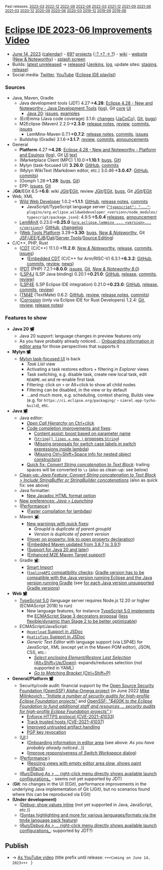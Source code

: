 <sup>Past releases:
[2023-03](https://github.com/howlger/Eclipse-IDE-improvements-videos/tree/2023-03)
[2022-12](https://github.com/howlger/Eclipse-IDE-improvements-videos/tree/2022-12)
[2022-09](https://github.com/howlger/Eclipse-IDE-improvements-videos/tree/2022-09)
[2022-06](https://github.com/howlger/Eclipse-IDE-improvements-videos/tree/2022-06)
[2022-03](https://github.com/howlger/Eclipse-IDE-improvements-videos/tree/2022-03)
[2021-12](https://github.com/howlger/Eclipse-IDE-improvements-videos/tree/2021-12)
[2021-09](https://github.com/howlger/Eclipse-IDE-improvements-videos/tree/2021-09)
[2021-06](https://github.com/howlger/Eclipse-IDE-improvements-videos/tree/2021-06)
[2021-03](https://github.com/howlger/Eclipse-IDE-improvements-videos/tree/2021-03)
[2020-12](https://github.com/howlger/Eclipse-IDE-improvements-videos/tree/2020-12)
[2020-09](https://github.com/howlger/Eclipse-IDE-improvements-videos/tree/2020-09)
[2020-06](https://github.com/howlger/Eclipse-IDE-improvements-videos/tree/2020-06)
[2020-03](https://github.com/howlger/Eclipse-IDE-improvements-videos/tree/2020-03)
[2019-12](https://github.com/howlger/Eclipse-IDE-improvements-videos/tree/2019-12)
[2019-09](https://github.com/howlger/Eclipse-IDE-improvements-videos/tree/2019-09)
[2019-06](https://github.com/howlger/Eclipse-IDE-improvements-videos/tree/2019-06)
</sup>

# [Eclipse IDE 2023-06 Improvements Video](https://youtu.be/OQe_hafeuz8)

* [June 14, 2023](https://calendar.google.com/calendar/event?eid=M25kMGtnbWlqc2ZoYTk2OXU3ZWw3cTgyNGUgZ2NoczdubTRudnBtODM3NDY5ZGRqOXRqbGtAZw&ctz=Europe/Berlin) ([calendar](https://calendar.google.com/calendar/embed?src=gchs7nm4nvpm837469ddj9tjlk@group.calendar.google.com&ctz=Europe/Berlin)) - [69?](https://github.com/merks/simrel-maven/issues/7) [projects](https://projects.eclipse.org/releases/2023-06) ([-? +? → ?](projects_diff.txt)) - [wiki](https://wiki.eclipse.org/Category:SimRel-2023-06) - [website](https://eclipse.org/eclipseide/2023-06) ([New & Noteworthy](https://eclipse.org/eclipseide/2023-06/noteworthy)) - [splash screen](https://gitlab.eclipse.org/eclipsefdn/helpdesk/-/issues/2336)
* Builds: [latest unreleased](https://download.eclipse.org/technology/epp/staging/) → [released](https://download.eclipse.org/technology/epp/downloads/release/2023-06/) ([Jenkins](https://ci.eclipse.org/packaging/job/simrel.epp-tycho-build), [log](https://git.eclipse.org/c/simrel/org.eclipse.simrel.build.git/log/), update sites: [staging](https://download.eclipse.org/staging/2023-06), [release](http://download.eclipse.org/releases/2023-06))
* Social media: [Twitter](http://twitter.com/EclipseJavaIDE), [YouTube](https://www.youtube.com/user/EclipseFdn) ([Eclipse IDE playlist](https://www.youtube.com/playlist?list=PLy7t4z5SYNaSNjL60ofpwVhfA7mOF3Pgk))


### Sources

* Java, Maven, Gradle
    * Java development tools (JDT) 4.27→**4.28**: [Eclipse 4.28 - New and Noteworthy - Java Development Tools](https://www.eclipse.org/eclipse/news/4.28/jdt.php) ([log](https://github.com/eclipse-platform/www.eclipse.org-eclipse-news/commits/master/4.28/jdt.html)), Git [core](https://github.com/eclipse-jdt/eclipse.jdt.core/commits/master) [UI](https://github.com/eclipse-jdt/eclipse.jdt.ui/commits/master)
        * [Java 20](https://jdk.java.net/20/): [issues](https://github.com/eclipse-jdt/eclipse.jdt.core/milestone/20?closed=1), [examples](https://wiki.eclipse.org/Java20/Examples)
    * (EclEmma (Java code coverage) 3.1.6: [changes](https://www.eclemma.org/changes.html) ([JaCoCo](https://www.jacoco.org/jacoco/trunk/doc/changes.html)), [Git](https://github.com/eclipse/eclemma/commits/master), [bugs](https://bugs.eclipse.org/bugs/buglist.cgi?product=Eclemma&query_format=advanced&order=changeddate%20DESC))
    * M2Eclipse (Maven) 2.2.0→**2.3.0**: [release notes](https://github.com/eclipse-m2e/m2e-core/blob/master/RELEASE_NOTES.md#230), [review](https://projects.eclipse.org/projects/technology.m2e/reviews/2.3.0-release-review), [commits](https://github.com/eclipse-m2e/m2e-core/compare/2.2.0...2.3.0), [issues](https://github.com/eclipse-m2e/m2e-core/issues?q=is%3Aissue+sort%3Aupdated-desc+is%3Aclosed)
        * LemMinx-Maven 0.7.1→**0.7.2**: [release notes](https://github.com/eclipse/lemminx-maven/releases/tag/0.7.2), [commits](https://github.com/eclipse/lemminx-maven/compare/0.7.1...0.7.2), [issues](https://github.com/eclipse/lemminx-maven/issues?q=is%3Aissue+sort%3Aupdated-desc+is%3Aclosed)
    * Buildship (Gradle) 3.1.6→**3.1.7**: [review](https://projects.eclipse.org/projects/tools.buildship/releases/3.1.7), [commits](https://github.com/eclipse/buildship/commits/master), [announcements](https://discuss.gradle.org/tag/buildship-release)
* General
    * **Platform** 4.27→**4.28**: [Eclipse 4.28 - New and Noteworthy - Platform and Equinox](https://www.eclipse.org/eclipse/news/4.28/platform.php) ([log](https://github.com/eclipse-platform/www.eclipse.org-eclipse-news/commits/master/4.28/platform.html)), Git [UI](https://github.com/eclipse-platform/eclipse.platform.ui/commits/master) [text](https://github.com/eclipse-platform/eclipse.platform.text/commits/master)
    * (Marketplace Client (MPC) 1.10.0→**1.10.1**: [bugs](https://bugs.eclipse.org/bugs/buglist.cgi?product=MPC&query_format=advanced&order=changeddate%20DESC), [Git](https://git.eclipse.org/c/mpc/org.eclipse.epp.mpc.git/log/))
    * Mylyn (task-focused UI) **3.26.0**: [GitHub](https://github.com/eclipse-mylyn/org.eclipse.mylyn), [commits](https://github.com/eclipse-mylyn/org.eclipse.mylyn/commits/main)
    * (Mylyn WikiText (Markdown editor, etc.) 3.0.46→**3.0.47**: [GitHub](https://github.com/eclipse-mylyn/org.eclipse.mylyn.docs), [commits](https://github.com/eclipse-mylyn/org.eclipse.mylyn.docs/compare/wikitext.core-3.0.46...wikitext.core-3.0.47))
    * (Oomph 1.28→**1.28**: [bugs](https://bugs.eclipse.org/bugs/buglist.cgi?product=Oomph&query_format=advanced&order=changeddate%20DESC), [Git](https://git.eclipse.org/c/oomph/org.eclipse.oomph.git/log/))
    * EPP: [issues](https://github.com/eclipse-packaging/packages/issues), [Git](https://github.com/eclipse-packaging/packages/commits/master)
* J**Git**/EGit 6.5→**6.6**: wiki [JGit](https://wiki.eclipse.org/JGit/New_and_Noteworthy/6.6)/[EGit](https://wiki.eclipse.org/EGit/New_and_Noteworthy/6.6), review [JGit](https://projects.eclipse.org/projects/technology.jgit/reviews/6.6.0-release-review)/[EGit](https://projects.eclipse.org/projects/technology.egit/reviews/6.6.0-release-review), [bugs](https://bugs.eclipse.org/bugs/buglist.cgi?product=EGit&product=JGit&query_format=advanced&order=changeddate%20DESC), Git [JGit](https://git.eclipse.org/c/jgit/jgit.git/log/)/[EGit](https://git.eclipse.org/c/egit/egit.git/log/)
* Web, XML
    * [Wild Web Developer](https://projects.eclipse.org/projects/tools.wildwebdeveloper) 1.0.2→**1.1.1**: [GitHub](https://github.com/eclipse/wildwebdeveloper), [release notes](https://github.com/eclipse/wildwebdeveloper/blob/master/RELEASE_NOTES.md#111), [commits](https://github.com/eclipse/wildwebdeveloper/compare/1.0.2...1.1.1)
        * JavaScript/TypeScript language server ([`"typescript": "..."`](https://github.com/eclipse/wildwebdeveloper/blob/master/org.eclipse.wildwebdeveloper/package.json#L5); `plugins/org.eclipse.wildwebdeveloper_<version>/node_modules/typescript/package.json`): 4.9.5→**5.0.4** [releases](https://github.com/microsoft/TypeScript/releases), [announcement](https://devblogs.microsoft.com/typescript/announcing-typescript-5-0)
    * [LemMinX](https://projects.eclipse.org/projects/technology.lemminx) 0.23.0→**0.25.0** ([`org.eclipse.lemminx ... <version>...</version>`](https://github.com/eclipse/wildwebdeveloper/blob/master/org.eclipse.wildwebdeveloper.xml/pom.xml#L40-L43)): [GitHub](https://github.com/eclipse/lemminx), [changelog](https://github.com/eclipse/lemminx/blob/main/CHANGELOG.md#0250-april-18-2023)
    * ([Web Tools Platform](https://projects.eclipse.org/projects/webtools) 3.29→**3.30**: [bugs](https://bugs.eclipse.org/bugs/report.cgi?x_axis_field=bug_status&y_axis_field=product&query_format=report-table&classification=WebTools&target_milestone=3.30&format=table&action=wrap), [_New & Noteworthy_](https://www.eclipse.org/webtools/releases/3.30/NewAndNoteworthy/), Git [JSF](https://git.eclipse.org/c/jsf/webtools.jsf.git/log/)/[JEE](https://git.eclipse.org/c/jeetools/webtools.javaee.git/log/)/[EJB](https://git.eclipse.org/c/jeetools/webtools.ejb.git/log/)/[Dali](https://git.eclipse.org/c/dali/webtools.dali.git/log/)/[Server Tools](https://git.eclipse.org/c/servertools/webtools.servertools.git/log/)/[Source Editing](https://git.eclipse.org/c/sourceediting/webtools.sourceediting.git/log/))
* C/C++, PHP, Rust
    * ([CDT](https://projects.eclipse.org/projects/tools.cdt) (C/C++) 11.1.0→**11.2.0**: [_New & Noteworthy_](https://github.com/eclipse-cdt/cdt/blob/main/NewAndNoteworthy/CDT-11.2.md), [release](https://github.com/eclipse-cdt/cdt/releases/tag/CDT_11_2_0), [commits](https://github.com/eclipse-cdt/cdt/compare/CDT_11_1_0...CDT_11_2_0), [issues](https://github.com/eclipse-cdt/cdt/issues?q=is%3Aissue+sort%3Aupdated-desc))
        * ([Embedded CDT](https://projects.eclipse.org/projects/iot.embed-cdt) (C/C++ for Arm/RISC-V) 6.3.1→**6.3.2**: [GitHub](https://github.com/eclipse-embed-cdt/eclipse-plugins), [commits](https://github.com/eclipse-embed-cdt/eclipse-plugins/compare/v6.3.1...v6.3.2), [review](https://projects.eclipse.org/projects/iot.embed-cdt/reviews/6.3.2-release-review), [news](https://eclipse-embed-cdt.github.io/news/))
    * ([PDT](https://projects.eclipse.org/projects/tools.pdt) (PHP) 7.2.1→**8.0.0**: [issues](https://github.com/eclipse/pdt/issues?q=is%3Aissue+sort%3Aupdated-asc), [Git](https://github.com/eclipse/pdt/commits/master), [_New & Noteworthy 8.0_](https://github.com/eclipse-pdt/pdt/wiki/NewIn80))
    * ([LSP4J](https://projects.eclipse.org/projects/technology.lsp4j) (LSP Java binding) 0.20.1→**0.21.0**: [GitHub](https://github.com/eclipse/lsp4j), [release](https://github.com/eclipse/lsp4j/releases/tag/v0.21.0), [commits](https://github.com/eclipse/lsp4j/compare/v0.20.1...v0.21.0), [review](https://projects.eclipse.org/projects/technology.lsp4j))
    * ([LSP4E](https://projects.eclipse.org/projects/technology.lsp4e) (LSP Eclipse IDE integration) 0.21.0→**0.23.0**: [GitHub](https://github.com/eclipse/lsp4e), [release](https://github.com/eclipse/lsp4e/releases/tag/0.23.0), [commits](https://github.com/eclipse/lsp4e/compare/0.21.0...0.23.0), [review](https://projects.eclipse.org/projects/technology.lsp4e/releases/0.23.0))
    * ([TM4E](https://projects.eclipse.org/projects/technology.tm4e) (TextMate) 0.6.2: [GitHub](https://github.com/eclipse/tm4e), [review](https://projects.eclipse.org/projects/technology.tm4e/reviews/0.6.2-release-review), [release notes](https://github.com/eclipse/tm4e/blob/master/RELEASE_NOTES.md#062), [commits](https://github.com/eclipse/tm4e/compare/0.6.0...0.6.2))
    * ([Corrosion](https://github.com/eclipse/corrosion) (only via Eclipse IDE for Rust Developers) 1.2.4: [Git](https://github.com/eclipse/corrosion/commits/master), [review](https://projects.eclipse.org/projects/tools.corrosion/reviews/1.2.4-release-review), [release notes](https://github.com/eclipse/corrosion/blob/master/RELEASE_NOTES.md))


### Features to show

* **Java 20 [📽️](https://youtu.be/OQe_hafeuz8?t=17)**
    * Java 20 support: language changes in preview features only
    * As you have probably already noticed...: [Onboarding information in editor area](https://www.eclipse.org/eclipse/news/4.28/platform.php#editor-onboarding) for those perspectives that supports it
* **Mylyn [📽️](https://youtu.be/OQe_hafeuz8?t=72)**
    * [Mylyn task-focused UI](https://github.com/eclipse-packaging/packages/issues/19) is back
        * _Task List_ view
        * Activating a task restores editors + filtering in _Explorer_ views
        * Task switching, e.g. disable task, create new local task, edit `README.md` and re-enable first task
        * Filtering: click on `+` or Alt+click to show all child nodes
        * Filtering can be disabled, in the view or by default
        * ...and much more, e.g. scheduling, context sharing, _Builds_ view (e.g. for `https://ci.eclipse.org/packaging/` - `simrel.epp-tycho-build`), etc.
* **Java [📽️](https://youtu.be/OQe_hafeuz8?t=183)**
    * Java editor:
        * [_Open Call Hierarchy_ on Ctrl+click](https://www.eclipse.org/eclipse/news/4.28/jdt.php#call-hierarchy-on-ctrl-click)
        * [Code completion improvements and fixes](https://github.com/search?utf8=%E2%9C%93&q=assist+OR+completion+OR+codecompletion+OR+intellisense+org%3Aeclipse-jdt+committer-date%3A2023-03-05..2023-06-10&s=committer-date&o=desc&type=Commits):
            * [Content assist: boost based on parameter name](https://github.com/eclipse-jdt/eclipse.jdt.core/pull/779)
            * ([`String[] lines = new |` proposes `String`](https://github.com/eclipse-jdt/eclipse.jdt.core/issues/1021))
            * ([Missing proposals for switch case labels in switch expressions inside lambda](https://github.com/eclipse-jdt/eclipse.jdt.core/issues/697))
            * ([Missing Ctrl+Shift+Space info for nested object constructors](https://github.com/eclipse-jdt/eclipse.jdt.core/issues/969))
        * [Quick fix: _Convert String concatenation to Text Block_](https://github.com/eclipse-jdt/eclipse.jdt.core/issues/725): trailing spaces will be converted to `\s` (also as clean-up: see below)
    * [Clean-up: _Java Feature: Convert String concatenation to Text Block > Include StringBuffer or StringBuilder concatenations_](https://github.com/eclipse-jdt/eclipse.jdt.ui/pull/435) (also as quick fix: see above)
    * Java formatter:
        * [New Javadoc HTML format option](https://www.eclipse.org/eclipse/news/4.28/jdt.php#new-javadoc-html-formatting-option)
    * [New preferences: _Java > Launching_](https://www.eclipse.org/eclipse/news/4.28/jdt.php#new-launch-config-name-preferences)
    * ([Performance](https://github.com/search?utf8=%E2%9C%93&q=performance+OR+speed+OR+faster+org%3Aeclipse-jdt+committer-date%3A2023-03-05..2023-06-10&s=committer-date&o=desc&type=Commits):)
        * ([Faster compilation for lambdas](https://github.com/eclipse-jdt/eclipse.jdt.core/commit/ed4bdac88b5b96e7bbdebc86d54fff2bce23325e))
    * Maven [📽️](https://youtu.be/OQe_hafeuz8?t=334):
        * [New warnings with quick fixes](https://github.com/eclipse/lemminx-maven/pull/362):
            * _GroupId is duplicate of parent groupId_
            * _Version is duplicate of parent version_
        * ([Hover on property: link to open property declaration](https://github.com/eclipse/lemminx-maven/issues/370))
        * ([Embedded Maven updated from 3.8.7 to 3.9.1](https://github.com/eclipse-m2e/m2e-core/blob/master/RELEASE_NOTES.md#embedded-and-use-maven-391))
        * ([Support for Java 20 and later](https://github.com/eclipse-m2e/m2e-core/blob/master/RELEASE_NOTES.md#support-for-java-20-and-later))
        * ([Enhanced M2E Maven Target support](https://github.com/eclipse-m2e/m2e-core/blob/master/RELEASE_NOTES.md#enhanced-m2e-maven-target-support))
    * Gradle [📽️](https://youtu.be/OQe_hafeuz8?t=352):
        * [Smart Import](https://github.com/eclipse/buildship/issues/356)
        * ([`toolingAPI` compatibility checks](https://github.com/eclipse/buildship/pull/1161): [Gradle version has to be compatible with the Java version running Eclipse and the Java version running Gradle](https://github.com/eclipse/buildship/issues/1125#issuecomment-1004619371) (see [for each Java version unsupported Gradle versions](https://github.com/eclipse/buildship/blob/master/org.eclipse.buildship.core/src/main/resources/org/eclipse/buildship/core/internal/gradle/java-unsupported-gradle.properties))
* **Web [📽️](https://youtu.be/OQe_hafeuz8?t=366)**
    * [TypeScript 5.0](https://devblogs.microsoft.com/typescript/announcing-typescript-5-0) (language server requires Node.js 12.20 or higher (ECMAScript 2018) to run)
        * New language features, for instance [TypeScript 5.0 implements](https://github.com/microsoft/TypeScript/pull/50820) the [ECMAScript Stage 3 decorators proposal](https://github.com/tc39/proposal-decorators) ([less flexible/dynamic than Stage 2 to be better optimizable](https://github.com/tc39/proposal-decorators#comparison-with-the-previous-stage-2-decorators-proposal))
    * ECMAScript/JavaScript:
        * [`@overload` Support in JSDoc](https://devblogs.microsoft.com/typescript/announcing-typescript-5-0/#overload-support-in-jsdoc)
        * [`@satisfies` Support in JSDoc](https://devblogs.microsoft.com/typescript/announcing-typescript-5-0/#satisfies-support-in-jsdoc)
        * _Generic Text Editor_ with language support (via LSP4E) for JavaScript, XML (except yet in the Maven POM editor), JSON, CSS, etc.:
            * [_Select enclosing Element_/_Restore Last Selection_ (Alt+Shift+Up/Down)](https://github.com/eclipse/lsp4e/pull/562): expands/reduces selection (not supported in YAML)
            * [_Go to Matching Bracket_ (Ctrl+Shift+P)](https://github.com/eclipse/lsp4e/pull/562)
* **General/Platform [📽️](https://youtu.be/OQe_hafeuz8?t=462)**
    * Security/code audit: financial support by the [Open Source Security Foundation (OpenSSF) Alpha-Omega project](https://openssf.org/community/alpha-omega/) (in June 2022 [Mike Milinkovich : _"Initiate a number of security audits for high-profile Eclipse Foundation projects"_](https://blogs.eclipse.org/post/mike-milinkovich/open-source-security-eclipse-foundation) and [OpenSSF: _"$400K to the Eclipse Foundation to fund additional staff and resources ... security audits for high-profile Eclipse Foundation projects"_ ](https://openssf.org/blog/2022/06/20/openssf-funds-python-and-eclipse-foundations-and-acquires-sos-dev-through-alpha-omega-project/)):
        * [Enforce HTTPS protocol (CVE-2021-41033)](https://www.eclipse.org/eclipse/news/4.28/platform.php#force-https)
        * [Track trusted hosts (CVE-2021-41037)](https://www.eclipse.org/eclipse/news/4.28/platform.php#trusted-authorities)
        * [Improved untrusted artifact handling](https://www.eclipse.org/eclipse/news/4.28/platform.php#untrusted-artifacts)
        * [PGP key revocation](https://www.eclipse.org/eclipse/news/4.28/platform.php#pgp-revocation)
    * ([UI](https://github.com/search?utf8=%E2%9C%93&q=dark+OR+light+OR+theme+OR+layout+org%3Aeclipse-platform+org%3Aeclipse-jdt+committer-date%3A2023-03-05..2023-06-10&s=committer-date&type=Commits):)
        * ([Onboarding information in editor area](https://www.eclipse.org/eclipse/news/4.28/platform.php#editor-onboarding) (see above: _As you have probably already noticed..._))
        * ([Improve responsiveness of _Switch Workspace_ dialog](https://github.com/eclipse-platform/eclipse.platform.ui/pull/299))
    * ([Performance](https://github.com/search?utf8=%E2%9C%93&q=performance+OR+speed+OR+fast+OR+faster+OR+slow+org%3Aeclipse-platform+committer-date%3A2023-03-05..2023-06-10&s=committer-date&o=desc&type=Commits):)
        * ([Resizing views with empty editor area slow, shows paint artifacts](https://github.com/eclipse-platform/eclipse.platform.ui/commit/2fd96fae6a3ff279611ba8ebf58ca97bddfa732f))
    * ([_Run/Debug As > ..._ right-click menu directly shows available launch configurations_](https://www.eclipse.org/eclipse/news/4.28/platform.php#launch-debug-shortcuts-expanded) - seems not yet supported by JDT)
* (**Git<!--[📽️](https://youtu.be/OQe_hafeuz8?t=000)-->**: no changes in the UI (EGit), performance improvements in the underlying Java implementation of Git (JGit), but no scenarios found where this can be reproduced via EGit)
* **(Under development)**
    * ([Debug: show values inline](https://www.eclipse.org/eclipse/news/4.23/platform.php#inline-debug-values) (not yet supported in Java, JavaScript, etc.))
    * ([Syntax highlighting and more for various languages/formats via the tm4e language pack feature](https://github.com/eclipse/tm4e/pull/374))
    * ([_Run/Debug As > ..._ right-click menu directly shows available launch configurations_](https://www.eclipse.org/eclipse/news/4.28/platform.php#launch-debug-shortcuts-expanded): supported by JDT?)

## Publish
* → [As YouTube video](https://www.youtube.com/playlist?list=PLnh_8hTD4yvnhXSttuewEKgKkmlIj_ND-) (title prefix until release: `+++Coming on June 14, 2023+++ ` )
